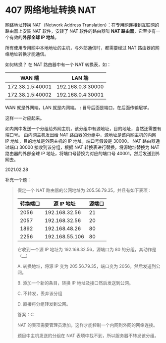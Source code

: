 # 407 网络地址转换 NAT

网络地址转换 NAT（Network Address Translation）：在专用网连接到互联网的路由器上安装 NAT 软件，安转了 NAT 软件的路由器叫 **NAT 路由器**，它至少有一个有效的**外部全球 IP 地址**。

所有使用专用网中本地地址的主机，与外部通信时，都需要经过 NAT 路由器的网络地址转换才能通信。

如何转换？
在 NAT 路由器中有一个 NAT 转换表，如：

| WAN 端           | LAN 端            |
| ---------------- | ----------------- |
| 172.38.1.5:40001 | 192.168.0.3:30000 |
| 172.38.1.5:40002 | 192.168.0.4:30001 |

WAN 就是外网端，LAN 就是内网端。
: 冒号后面是端口，在后面传输层学。

这样一一对应起来。

如内网中发送一个分组给外网主机，该分组中有源地址，目的地址，当然还需要有端口号。
由内网主机发出给 NAT 路由器的分组中，源地址是该内网主机的内网 IP 地址，目的地址是外网主机的 IP 地址，端口号假设是 30000。
NAT 路由器通过端口 30000 接收到该分组，根据 NAT 转换表进行替换，将源地址替换为 NAT 路由器的外部全球 IP 地址，将端口号替换为对应的端口号 40001。然后发送到外网去。

2021.02.28

补充一个题：

> 假定一个 NAT 路由器的公网地址为 205.56.79.35，并且有如下表项：
>
> | 转换端口 | 源 IP 地址     | 源端口 |
> | -------- | -------------- | ------ |
> | 2056     | 192.168.32.56  | 21     |
> | 2057     | 192.168.32.56  | 20     |
> | 1892     | 192.168.48.26  | 80     |
> | 2256     | 192.168.55.106 | 80     |
>
> 它收到一个源 IP 地址为 192.168.32.56，源端口为 80 的分组，其动作是（__）
>
> A. 转换地址，将源 IP 变为 205.56.79.35，端口变为 2056，然后发送到公网。
>
> B. 添加一个新的条目，转换 IP 地址及接口然后发送到公网。
>
> C. 不转发，丢弃该分组
>
> D. 直接将分组转发到公网。
>
> 答案：C
>
> NAT 的表项需要管理员添加，这样才能控制一个内网到外网的网络连接。
>
> 题目中主机发送的分组在 NAT 表项中找不到，所以服务器不转发该分组。